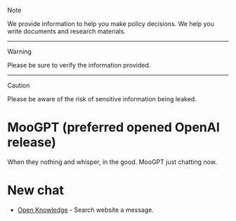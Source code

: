 > [!NOTE]
> We provide information to help you make policy decisions. We help you write documents and research materials.

____

> [!WARNING]
> Please be sure to verify the information provided.

____

> [!CAUTION]
> Please be aware of the risk of sensitive information being leaked.

# MooGPT (preferred opened OpenAI release)

When they nothing and whisper, in the good. MooGPT just chatting now.
# New chat
- [Open Knowledge](/knowledge) - Search website a message.
